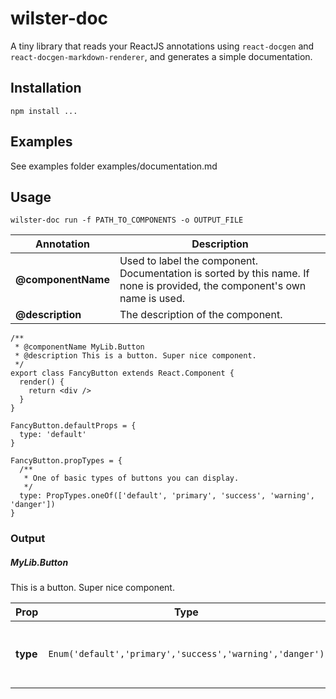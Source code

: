 wilster-doc
=========

A tiny library that reads your ReactJS annotations using `react-docgen` and `react-docgen-markdown-renderer`, and generates a simple documentation.

## Installation

  `npm install ...`


## Examples
See examples folder examples/documentation.md

## Usage
`wilster-doc run -f PATH_TO_COMPONENTS -o OUTPUT_FILE`

Annotation | Description
---- | --------
**@componentName** | Used to label the component. Documentation is sorted by this name. If none is provided, the component's own name is used.
**@description** | The description of the component.



```
/**
 * @componentName MyLib.Button
 * @description This is a button. Super nice component.
 */
export class FancyButton extends React.Component {
  render() {
    return <div />
  }
}

FancyButton.defaultProps = {
  type: 'default'
}

FancyButton.propTypes = {
  /**
   * One of basic types of buttons you can display.
   */
  type: PropTypes.oneOf(['default', 'primary', 'success', 'warning', 'danger'])
}
```

### Output
##### MyLib.Button
This is a button. Super nice component.

Prop | Type | Default | Req | Description
---- | --------------------- | ---- | ------- | --------
**type** | `Enum('default','primary','success','warning','danger')` | `'default'` | - | One of basic types of buttons you can display.

